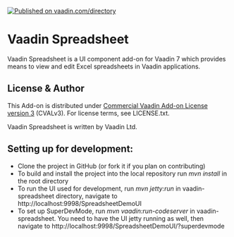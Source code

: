 [![Published on vaadin.com/directory](https://img.shields.io/vaadin-directory/status/vaadin-spreadsheet.svg)](https://vaadin.com/directory/component/vaadin-spreadsheet)

# Vaadin Spreadsheet

Vaadin Spreadsheet is a UI component add-on for Vaadin 7 which provides means to view and edit Excel spreadsheets in Vaadin applications.

## License & Author

This Add-on is distributed under [Commercial Vaadin Add-on License version 3](http://vaadin.com/license/cval-3) (CVALv3). For license terms, see LICENSE.txt.

Vaadin Spreadsheet is written by Vaadin Ltd.


## Setting up for development:

- Clone the project in GitHub (or fork it if you plan on contributing)
- To build and install the project into the local repository run *mvn install* in the root directory
- To run the UI used for development, run *mvn jetty:run* in vaadin-spreadsheet directory, navigate to http://localhost:9998/SpreadsheetDemoUI
- To set up SuperDevMode, run *mvn vaadin:run-codeserver* in vaadin-spreadsheet. You need to have the UI jetty running as well, then navigate to http://localhost:9998/SpreadsheetDemoUI/?superdevmode

